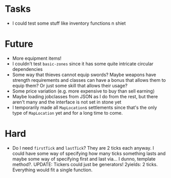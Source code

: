 # Tasks
* I could test some stuff like inventory functions n shiet

# Future
* More equipment items!
* I couldn't test `basic-zones` since it has some quite intricate circular dependencies
* Some way that thieves cannot equip swords? Maybe weapons have strength requirements and classes can have a bonus that allows them to equip them? Or just some skill that allows their usage?
* Some price variation (e.g. more expensive to buy than sell earning)
* Maybe loading jobclasses from JSON as I do from the rest, but there aren't many and the interface is not set in stone yet
* I temporarily made all `MapLocation`s settlements since that's the only type of `MapLocation` yet and for a long time to come.

# Hard
* Do I need `firstTick` and `lastTick`? They are 2 ticks each anyway. I could have some way of specifying how many ticks something lasts and maybe some way of specifying first and last via... I dunno, template method?. UPDATE: Tickers could just be generators! 2yields: 2 ticks. Everything would fit a single function.
